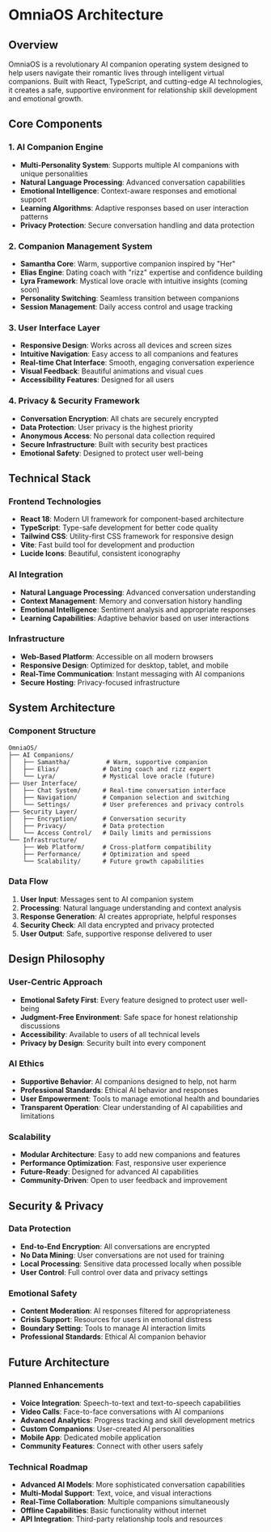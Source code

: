 # OmniaOS Architecture

## Overview
OmniaOS is a revolutionary AI companion operating system designed to help users navigate their romantic lives through intelligent virtual companions. Built with React, TypeScript, and cutting-edge AI technologies, it creates a safe, supportive environment for relationship skill development and emotional growth.

## Core Components

### 1. AI Companion Engine
- **Multi-Personality System**: Supports multiple AI companions with unique personalities
- **Natural Language Processing**: Advanced conversation capabilities
- **Emotional Intelligence**: Context-aware responses and emotional support
- **Learning Algorithms**: Adaptive responses based on user interaction patterns
- **Privacy Protection**: Secure conversation handling and data protection

### 2. Companion Management System
- **Samantha Core**: Warm, supportive companion inspired by "Her"
- **Elias Engine**: Dating coach with "rizz" expertise and confidence building
- **Lyra Framework**: Mystical love oracle with intuitive insights (coming soon)
- **Personality Switching**: Seamless transition between companions
- **Session Management**: Daily access control and usage tracking

### 3. User Interface Layer
- **Responsive Design**: Works across all devices and screen sizes
- **Intuitive Navigation**: Easy access to all companions and features
- **Real-time Chat Interface**: Smooth, engaging conversation experience
- **Visual Feedback**: Beautiful animations and visual cues
- **Accessibility Features**: Designed for all users

### 4. Privacy & Security Framework
- **Conversation Encryption**: All chats are securely encrypted
- **Data Protection**: User privacy is the highest priority
- **Anonymous Access**: No personal data collection required
- **Secure Infrastructure**: Built with security best practices
- **Emotional Safety**: Designed to protect user well-being

## Technical Stack

### Frontend Technologies
- **React 18**: Modern UI framework for component-based architecture
- **TypeScript**: Type-safe development for better code quality
- **Tailwind CSS**: Utility-first CSS framework for responsive design
- **Vite**: Fast build tool for development and production
- **Lucide Icons**: Beautiful, consistent iconography

### AI Integration
- **Natural Language Processing**: Advanced conversation understanding
- **Context Management**: Memory and conversation history handling
- **Emotional Intelligence**: Sentiment analysis and appropriate responses
- **Learning Capabilities**: Adaptive behavior based on user interactions

### Infrastructure
- **Web-Based Platform**: Accessible on all modern browsers
- **Responsive Design**: Optimized for desktop, tablet, and mobile
- **Real-Time Communication**: Instant messaging with AI companions
- **Secure Hosting**: Privacy-focused infrastructure

## System Architecture

### Component Structure
```
OmniaOS/
├── AI Companions/
│   ├── Samantha/          # Warm, supportive companion
│   ├── Elias/            # Dating coach and rizz expert
│   └── Lyra/             # Mystical love oracle (future)
├── User Interface/
│   ├── Chat System/      # Real-time conversation interface
│   ├── Navigation/       # Companion selection and switching
│   └── Settings/         # User preferences and privacy controls
├── Security Layer/
│   ├── Encryption/       # Conversation security
│   ├── Privacy/          # Data protection
│   └── Access Control/   # Daily limits and permissions
└── Infrastructure/
    ├── Web Platform/     # Cross-platform compatibility
    ├── Performance/      # Optimization and speed
    └── Scalability/      # Future growth capabilities
```

### Data Flow
1. **User Input**: Messages sent to AI companion system
2. **Processing**: Natural language understanding and context analysis
3. **Response Generation**: AI creates appropriate, helpful responses
4. **Security Check**: All data encrypted and privacy protected
5. **User Output**: Safe, supportive response delivered to user

## Design Philosophy

### User-Centric Approach
- **Emotional Safety First**: Every feature designed to protect user well-being
- **Judgment-Free Environment**: Safe space for honest relationship discussions
- **Accessibility**: Available to users of all technical levels
- **Privacy by Design**: Security built into every component

### AI Ethics
- **Supportive Behavior**: AI companions designed to help, not harm
- **Professional Standards**: Ethical AI behavior and responses
- **User Empowerment**: Tools to manage emotional health and boundaries
- **Transparent Operation**: Clear understanding of AI capabilities and limitations

### Scalability
- **Modular Architecture**: Easy to add new companions and features
- **Performance Optimization**: Fast, responsive user experience
- **Future-Ready**: Designed for advanced AI capabilities
- **Community-Driven**: Open to user feedback and improvement

## Security & Privacy

### Data Protection
- **End-to-End Encryption**: All conversations are encrypted
- **No Data Mining**: User conversations are not used for training
- **Local Processing**: Sensitive data processed locally when possible
- **User Control**: Full control over data and privacy settings

### Emotional Safety
- **Content Moderation**: AI responses filtered for appropriateness
- **Crisis Support**: Resources for users in emotional distress
- **Boundary Setting**: Tools to manage AI interaction limits
- **Professional Standards**: Ethical AI companion behavior

## Future Architecture

### Planned Enhancements
- **Voice Integration**: Speech-to-text and text-to-speech capabilities
- **Video Calls**: Face-to-face conversations with AI companions
- **Advanced Analytics**: Progress tracking and skill development metrics
- **Custom Companions**: User-created AI personalities
- **Mobile App**: Dedicated mobile application
- **Community Features**: Connect with other users safely

### Technical Roadmap
- **Advanced AI Models**: More sophisticated conversation capabilities
- **Multi-Modal Support**: Text, voice, and visual interactions
- **Real-Time Collaboration**: Multiple companions simultaneously
- **Offline Capabilities**: Basic functionality without internet
- **API Integration**: Third-party relationship tools and resources 